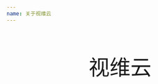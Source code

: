 ```yaml
---
name: 关于视维云
---
```


</br></br>

<center>
  <font size=30pt> 视维云</font> 
</center>

<html>
<!--在这里插入内容-->
</html>



</br></br>



</br></br>



<center>


</center>

</br></br></br></br>
